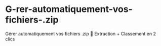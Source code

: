 # G-rer-automatiquement-vos-fichiers-.zip
 Gérer automatiquement vos fichiers .zip 🔄 Extraction + Classement en 2 clics
